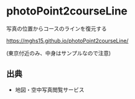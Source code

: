 # photoPoint2courseLine
写真の位置からコースのラインを復元する

https://mghs15.github.io/photoPoint2courseLine/

(東京付近のみ、中身はサンプルなので注意)

## 出典
* 地図・空中写真閲覧サービス
